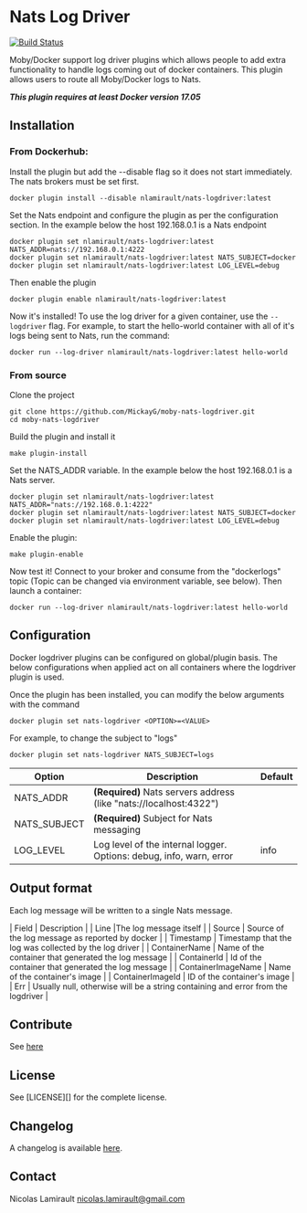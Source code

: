 # Nats Log Driver

[![Build Status](https://travis-ci.org/nlamirault//moby-nats-logdriver.svg?branch=master)](https://travis-ci.org/nlamirault/moby-nats-logdriver)

Moby/Docker support log driver plugins which allows people to add extra functionality to handle logs coming out of docker containers.
This plugin allows users to route all Moby/Docker logs to Nats.

***This plugin requires at least Docker version 17.05***


## Installation

### From Dockerhub:

Install the plugin but add the --disable flag so it does not start immediately. The nats brokers must be set first.
```
docker plugin install --disable nlamirault/nats-logdriver:latest
```
Set the Nats endpoint and configure the plugin as per the configuration section.
In the example below the host 192.168.0.1 is a Nats endpoint
```
docker plugin set nlamirault/nats-logdriver:latest NATS_ADDR=nats://192.168.0.1:4222
docker plugin set nlamirault/nats-logdriver:latest NATS_SUBJECT=docker
docker plugin set nlamirault/nats-logdriver:latest LOG_LEVEL=debug
```
Then enable the plugin
```
docker plugin enable nlamirault/nats-logdriver:latest
```
Now it's installed! To use the log driver for a given container, use the `--logdriver` flag. For example, to start the hello-world
container with all of it's logs being sent to Nats, run the command:
```
docker run --log-driver nlamirault/nats-logdriver:latest hello-world
```


### From source

Clone the project
```
git clone https://github.com/MickayG/moby-nats-logdriver.git
cd moby-nats-logdriver
```
Build the plugin and install it
```
make plugin-install
```
Set the NATS_ADDR variable. In the example below the host 192.168.0.1 is a Nats server.
```
docker plugin set nlamirault/nats-logdriver:latest NATS_ADDR="nats://192.168.0.1:4222"
docker plugin set nlamirault/nats-logdriver:latest NATS_SUBJECT=docker
docker plugin set nlamirault/nats-logdriver:latest LOG_LEVEL=debug
```
Enable the plugin:
```
make plugin-enable
```
Now test it! Connect to your broker and consume from the "dockerlogs" topic
(Topic can be changed via environment variable, see below). Then launch a container:
```
docker run --log-driver nlamirault/nats-logdriver:latest hello-world
```


## Configuration

Docker logdriver plugins can be configured on global/plugin basis. The below configurations when applied act on all containers where the logdriver plugin is used.

Once the plugin has been installed, you can modify the below arguments with the command
```
docker plugin set nats-logdriver <OPTION>=<VALUE>
```
For example, to change the subject to "logs"
```
docker plugin set nats-logdriver NATS_SUBJECT=logs
```

| Option | Description | Default |
| -------|-------------| --------|
| NATS_ADDR	| **(Required)** Nats servers address (like "nats://localhost:4322") | |
| NATS_SUBJECT | **(Required)** Subject for Nats messaging | |
| LOG_LEVEL	| Log level of the internal logger. Options: debug, info, warn, error | info |


## Output format

Each log message will be written to a single Nats message.

| Field | Description |
| Line |The log message itself |
| Source | Source of the log message as reported by docker |
| Timestamp | Timestamp that the log was collected by the log driver |
| ContainerName | Name of the container that generated the log message |
| ContainerId | Id of the container that generated the log message |
| ContainerImageName | Name of the container's image |
| ContainerImageId | ID of the container's image |
| Err |	Usually null, otherwise will be a string containing and error from the logdriver |


## Contribute

See [here](CONTRIBUTING.md)


## License

See [LICENSE][] for the complete license.


## Changelog

A changelog is available [here](ChangeLog.md).


## Contact

Nicolas Lamirault <nicolas.lamirault@gmail.com>


